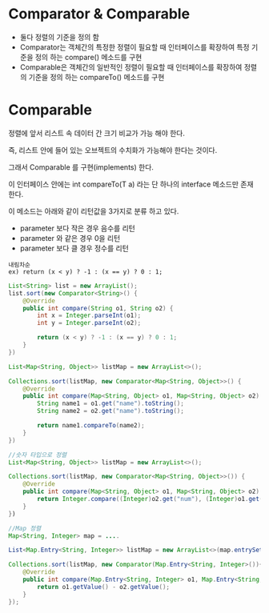 # Comparator & Comparable
- 둘다 정렬의 기준을 정의 함
- Comparator는 객체간의 특정한 정렬이 필요할 때 인터페이스를 확장하여 특정 기준을 정의 하는 compare() 메소드를 구현
- Comparable은 객체간의 일반적인 정렬이 필요할 때 인터페이스를 확장하여 정렬의 기준을 정의 하는 compareTo() 메소드를 구현

# Comparable 

정렬에 앞서 리스트 속 데이터 간 크기 비교가 가능 해야 한다.

즉, 리스트 안에 들어 있는 오브젝트의 수치화가 가능해야 한다는 것이다.

그래서 Comparable 를 구현(implements) 한다.

이 인터페이스 안에는 int compareTo(T a) 라는 단 하나의 interface 메소드만 존재 한다.

이 메소드는 아래와 같이 리턴값을 3가지로 분류 하고 있다.

- parameter 보다 작은 경우 음수를 리턴
- parameter 와 같은 경우 0을 리턴
- parameter 보다 클 경우 정수를 리턴

~~~
내림차순 
ex) return (x < y) ? -1 : (x == y) ? 0 : 1;
~~~

```java
List<String> list = new ArrayList();
list.sort(new Comparator<String>() {
    @Override
    public int compare(String o1, String o2) {
        int x = Integer.parseInt(o1);
        int y = Integer.parseInt(o2);

        return (x < y) ? -1 : (x == y) ? 0 : 1;
    }
})
```

```java
List<Map<String, Object>> listMap = new ArrayList<>();

Collections.sort(listMap, new Comparator<Map<String, Object>>() {
    @Override
    public int compare(Map<String, Object> o1, Map<String, Object> o2) {
        String name1 = o1.get("name").toString();
        String name2 = o2.get("name").toString();

        return name1.compareTo(name2);
    }
})
```

```java
//숫자 타입으로 정렬
List<Map<String, Object>> listMap = new ArrayList<>();

Collections.sort(listMap, new Comparator<Map<String, Object>>()) {
    @Override
    public int compare(Map<String, Object> o1, Map<String, Object> o2) {
        return Integer.compare((Integer)o2.get("num"), (Integer)o1.get("num"));
    }
})
```

```java
//Map 정렬
Map<String, Integer> map = ....

List<Map.Entry<String, Integer>> listMap = new ArrayList<>(map.entrySet());

Collections.sort(listMap, new Comparator(Map.Entry<String, Integer>()){
    @Override
    public int compare(Map.Entry<String, Integer> o1, Map.Entry<String, Integer> o2) {
        return o1.getValue() - o2.getValue();
    }
});
```
